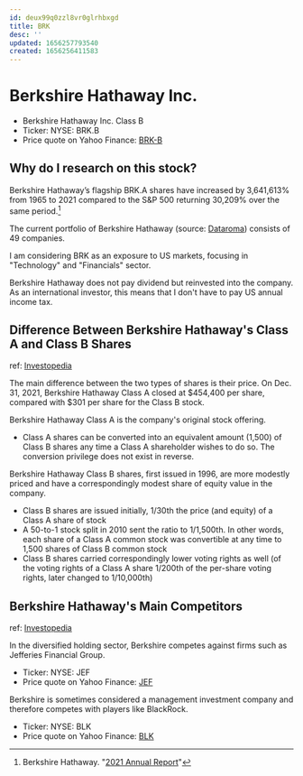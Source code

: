 ```yaml
---
id: deux99q0zzl8vr0glrhbxgd
title: BRK
desc: ''
updated: 1656257793540
created: 1656256411583
---
```

# Berkshire Hathaway Inc.

- Berkshire Hathaway Inc. Class B
- Ticker: NYSE: BRK.B
- Price quote on Yahoo Finance: [BRK-B](https://finance.yahoo.com/quote/BRK-B/)

## Why do I research on this stock?

Berkshire Hathaway’s flagship BRK.A shares have increased by 3,641,613% from 1965 to 2021 compared to the S&P 500 returning 30,209% over the same period.[^1]

[^1]: Berkshire Hathaway. "[2021 Annual Report](https://www.berkshirehathaway.com/2021ar/2021ar.pdf)"

The current portfolio of Berkshire Hathaway (source: [Dataroma](https://www.dataroma.com/m/holdings.php?m=BRK)) consists of 49 companies.

I am considering BRK as an exposure to US markets, focusing in "Technology" and "Financials" sector.

Berkshire Hathaway does not pay dividend but reinvested into the company. As an international investor, this means that I don't have to pay US annual income tax.

## Difference Between Berkshire Hathaway's Class A and Class B Shares

ref: [Investopedia](https://www.investopedia.com/ask/answers/021615/what-difference-between-berkshire-hathaways-class-and-class-b-shares.asp)

The main difference between the two types of shares is their price. On Dec. 31, 2021, Berkshire Hathaway Class A closed at $454,400 per share, compared with $301 per share for the Class B stock.

Berkshire Hathaway Class A is the company's original stock offering. 
- Class A shares can be converted into an equivalent amount (1,500) of Class B shares any time a Class A shareholder wishes to do so. The conversion privilege does not exist in reverse.

Berkshire Hathaway Class B shares, first issued in 1996, are more modestly priced and have a correspondingly modest share of equity value in the company.
- Class B shares are issued initially, 1/30th the price (and equity) of a Class A share of stock
- A 50-to-1 stock split in 2010 sent the ratio to 1/1,500th. In other words, each share of a Class A common stock was convertible at any time to 1,500 shares of Class B common stock
- Class B shares carried correspondingly lower voting rights as well (of the voting rights of a Class A share 1/200th of the per-share voting rights, later changed to 1/10,000th)

## Berkshire Hathaway's Main Competitors

ref: [Investopedia](https://www.investopedia.com/ask/answers/051915/who-are-berkshire-hathaways-brka-main-competitors.asp)

In the diversified holding sector, Berkshire competes against firms such as Jefferies Financial Group.
- Ticker: NYSE: JEF
- Price quote on Yahoo Finance: [JEF](https://finance.yahoo.com/quote/JEF?p=JEF)

Berkshire is sometimes considered a management investment company and therefore competes with players like BlackRock.
- Ticker: NYSE: BLK
- Price quote on Yahoo Finance: [BLK](https://finance.yahoo.com/quote/BLK?p=BLK)